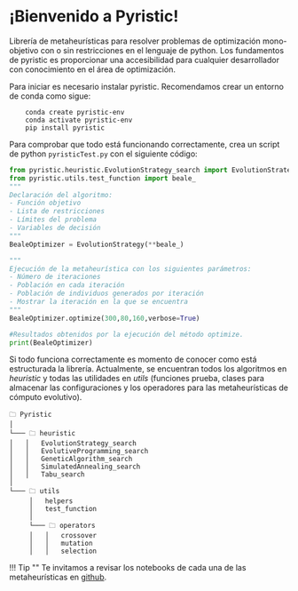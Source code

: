 # ¡Bienvenido a Pyristic!

Librería de metaheurísticas para resolver problemas de optimización mono-objetivo con o sin restricciones en el lenguaje de python. Los fundamentos de pyristic es proporcionar una accesibilidad para cualquier desarrollador con conocimiento en el área de optimización.

Para iniciar es necesario instalar pyristic. Recomendamos crear un entorno de conda como sigue:
```console
    conda create pyristic-env
    conda activate pyristic-env
    pip install pyristic
```


Para comprobar que todo está funcionando correctamente, crea un script de python `pyristicTest.py` con el siguiente código:

``` python
from pyristic.heuristic.EvolutionStrategy_search import EvolutionStrategy
from pyristic.utils.test_function import beale_
"""
Declaración del algoritmo: 
- Función objetivo
- Lista de restricciones
- Límites del problema
- Variables de decisión
"""
BealeOptimizer = EvolutionStrategy(**beale_)

"""
Ejecución de la metaheurística con los siguientes parámetros:
- Número de iteraciones
- Población en cada iteración
- Población de individuos generados por iteración
- Mostrar la iteración en la que se encuentra
"""
BealeOptimizer.optimize(300,80,160,verbose=True)

#Resultados obtenidos por la ejecución del método optimize.
print(BealeOptimizer)
```

Si todo funciona correctamente es momento de conocer como está estructurada la librería. Actualmente, se encuentran todos los algoritmos en *heuristic* y todas las utilidades en *utils* (funciones prueba, clases para almacenar las configuraciones y los operadores para las metaheurísticas de cómputo evolutivo).

```
🗀 Pyristic
│   
└─── 🗀 heuristic
│   │   EvolutionStrategy_search 
│   │   EvolutiveProgramming_search
│   │   GeneticAlgorithm_search
│   │   SimulatedAnnealing_search
│   │   Tabu_search
│  
└─── 🗀 utils
     │   helpers
     │   test_function
     │
     └─── 🗀 operators
     │   │   crossover
     │   │   mutation
     │   │   selection 
```

!!! Tip ""
    Te invitamos a revisar los notebooks de cada una de las metaheurísticas en [github](https://github.com/JAOP1/pyristic/tree/main/examples/SpanishExamples).
